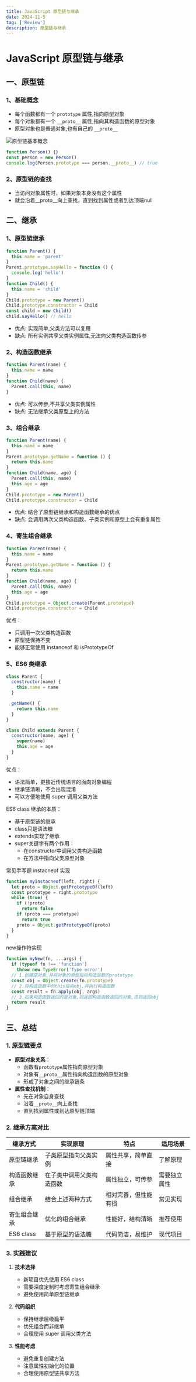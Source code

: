 ```yaml
---
title: JavaScript 原型链与继承
date: 2024-11-5
tag: ['Review']
description: 原型链与继承
---
```


# JavaScript 原型链与继承

## 一、原型链

### 1、基础概念
- 每个函数都有一个 `prototype` 属性,指向原型对象
- 每个对象都有一个 `__proto__` 属性,指向其构造函数的原型对象
- 原型对象也是普通对象,也有自己的 `__proto__`

![原型链基本概念](/imgs/prototype.png)

```javascript
function Person() {}
const person = new Person()
console.log(Person.prototype === person.__proto__) // true
```

### 2、原型链的查找
- 当访问对象属性时，如果对象本身没有这个属性
- 就会沿着__proto__向上查找，直到找到属性或者到达顶端null

## 二、继承

### 1、原型链继承
```javascript
function Parent() {
  this.name = 'parent'
}
Parent.prototype.sayHello = function () {
  console.log('hello')
}
function Child() {
  this.name = 'child'
}
Child.prototype = new Parent()
Child.prototype.constructor = Child
const child = new Child()
child.sayHello() // hello
```

- 优点: 实现简单,父类方法可以复用
- 缺点: 所有实例共享父类实例属性,无法向父类构造函数传参

### 2、构造函数继承
```javascript
function Parent(name) {
  this.name = name
}
function Child(name) {
  Parent.call(this, name)
}
```
- 优点: 可以传参,不共享父类实例属性
- 缺点: 无法继承父类原型上的方法

### 3、组合继承
```javascript
function Parent(name) {
  this.name = name
}
Parent.prototype.getName = function () {
  return this.name
}
function Child(name, age) {
  Parent.call(this, name)
  this.age = age
}
Child.prototype = new Parent()
Child.prototype.constructor = Child
```
- 优点: 结合了原型链继承和构造函数继承的优点
- 缺点: 会调用两次父类构造函数、子类实例和原型上会有重复属性

### 4、寄生组合继承
```javascript
function Parent(name) {
  this.name = name
}
Parent.prototype.getName = function () {
  return this.name
}
function Child(name, age) {
  Parent.call(this, name)
  this.age = age
}
Child.prototype = Object.create(Parent.prototype)
Child.prototype.constructor = Child
```
优点：
- 只调用一次父类构造函数
- 原型链保持不变
- 能够正常使用 instanceof 和 isPrototypeOf

### 5、ES6 类继承
```javascript
class Parent {
  constructor(name) {
    this.name = name
  }

  getName() {
    return this.name
  }
}

class Child extends Parent {
  constructor(name, age) {
    super(name)
    this.age = age
  }
}
```
优点：
- 语法简单，更接近传统语言的面向对象编程
- 继承链清晰，不会出现混淆
- 可以方便地使用 super 调用父类方法

ES6 class 继承的本质：
- 基于原型链的继承
- class只是语法糖
- extends实现了继承
- super关键字有两个作用：
  - 在constructor中调用父类构造函数
  - 在方法中指向父类原型对象

常见手写题
instacneof 实现
```javascript
function myInstacneof(left, right) {
  let proto = Object.getPrototypeOf(left)
  const prototype = right.prototype
  while (true) {
    if (!proto)
      return false
    if (proto === prototype)
      return true
    proto = Object.getPrototypeOf(proto)
  }
}
```
new操作符实现
```javascript
function myNew(fn, ...args) {
  if (typeof fn !== 'function')
    throw new TypeError('Type error')
  // 1.创建空对象,并将对象的原型指向构造函数的prototype
  const obj = Object.create(fn.prototype)
  // 2.将构造函数中的this指向obj,并执行构造函数
  const result = fn.apply(obj, args)
  // 3.如果构造函数返回的是对象,则返回构造函数返回的对象,否则返回obj
  return result
}
```

## 三、总结

### 1. 原型链要点
- **原型对象关系**：
  - 函数有`prototype`属性指向原型对象
  - 对象有`__proto__`属性指向构造函数的原型对象
  - 形成了对象之间的继承链条
- **属性查找机制**：
  - 先在对象自身查找
  - 沿着`__proto__`向上查找
  - 直到找到属性或到达原型链顶端

### 2. 继承方案对比
| 继承方式 | 实现原理 | 特点 | 适用场景 |
|---------|---------|------|----------|
| 原型链继承 | 子类原型指向父类实例 | 属性共享，简单直接 | 了解原理 |
| 构造函数继承 | 在子类中调用父类构造函数 | 属性独立，可传参 | 需要独立属性 |
| 组合继承 | 结合上述两种方式 | 相对完善，但性能有损 | 常见实现 |
| 寄生组合继承 | 优化的组合继承 | 性能好，结构清晰 | 推荐使用 |
| ES6 class | 基于原型的语法糖 | 代码简洁，易维护 | 现代项目 |

### 3. 实践建议
1. **技术选择**
   - 新项目优先使用 ES6 class
   - 需要深度定制时考虑寄生组合继承
   - 避免使用简单原型链继承

2. **代码组织**
   - 保持继承层级扁平
   - 优先组合而非继承
   - 合理使用 super 调用父类方法

3. **性能考虑**
   - 避免重复创建方法
   - 注意属性初始化的位置
   - 合理使用原型链共享方法
